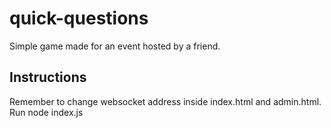 # quick-questions
Simple game made for an event hosted by a friend.

## Instructions
Remember to change websocket address inside index.html and admin.html.
Run node index.js